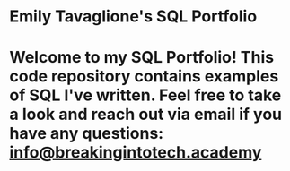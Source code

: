 # Emily Tavaglione's SQL Portfolio

# Welcome to my SQL Portfolio! This code repository contains examples of SQL I've written. Feel free to take a look and reach out via email if you have any questions: info@breakingintotech.academy
